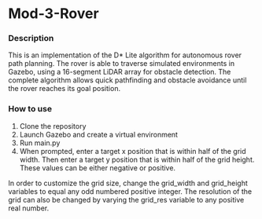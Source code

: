 # Mod-3-Rover
### Description
This is an implementation of the D* Lite algorithm for autonomous rover path planning. The rover is able to traverse simulated environments in Gazebo, using a 16-segment LiDAR array for obstacle detection. The complete algorithm allows quick pathfinding and obstacle avoidance until the rover reaches its goal position.
### How to use
1. Clone the repository
2. Launch Gazebo and create a virtual environment
3. Run main.py
4. When prompted, enter a target x position that is within half of the grid width. Then enter a target y position that is within half of the grid height. These values can be either negative or positive.

In order to customize the grid size, change the grid_width and grid_height variables to equal any odd numbered positive integer. The resolution of the grid can also be changed by varying the grid_res variable to any positive real number. 
